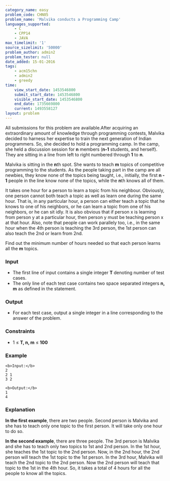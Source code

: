 ```yaml
---
category_name: easy
problem_code: CHN05
problem_name: 'Malvika conducts a Programming Camp'
languages_supported:
    - C
    - CPP14
    - JAVA
max_timelimit: '1'
source_sizelimit: '50000'
problem_author: admin2
problem_tester: null
date_added: 15-01-2016
tags:
    - acm15chn
    - admin2
    - greedy
time:
    view_start_date: 1453546800
    submit_start_date: 1453546800
    visible_start_date: 1453546800
    end_date: 1735669800
    current: 1493558127
layout: problem
---
```

All submissions for this problem are available.After acquiring an extraordinary amount of knowledge through programming contests, Malvika decided to harness her expertise to train the next generation of Indian programmers. So, she decided to hold a programming camp. In the camp, she held a discussion session for **n** members (**n-1** students, and herself). They are sitting in a line from left to right numbered through **1** to **n**.

Malvika is sitting in the **n**th spot. She wants to teach **m** topics of competitive programming to the students. As the people taking part in the camp are all newbies, they know none of the topics being taught, i.e., initially, the first **n - 1** people in the line know none of the topics, while the **n**th knows all of them.

It takes one hour for a person to learn a topic from his neighbour. Obviously, one person cannot both teach a topic as well as learn one during the same hour. That is, in any particular hour, a person can either teach a topic that he knows to one of his neighbors, or he can learn a topic from one of his neighbors, or he can sit idly. It is also obvious that if person x is learning from person y at a particular hour, then person y must be teaching person x at that hour. Also, note that people can work parallely too, i.e., in the same hour when the 4th person is teaching the 3rd person, the 1st person can also teach the 2nd or learn from 2nd.

Find out the minimum number of hours needed so that each person learns all the **m** topics.

### Input

- The first line of input contains a single integer **T** denoting number of test cases.
- The only line of each test case contains two space separated integers **n, m** as defined in the statement.

### Output

- For each test case, output a single integer in a line corresponding to the answer of the problem.

### Constraints

- 1 ≤ **T, n, m** ≤ **100**

### Example

```
<b>Input:</b>
2
2 1
3 2

<b>Output:</b>
1
4

```
### Explanation

**In the first example**, there are two people. Second person is Malvika and she has to teach only one topic to the first person. It will take only one hour to do so.

**In the second example**, there are three people. The 3rd person is Malvika and she has to teach only two topics to 1st and 2nd person. In the 1st hour, she teaches the 1st topic to the 2nd person. Now, in the 2nd hour, the 2nd person will teach the 1st topic to the 1st person. In the 3rd hour, Malvika will teach the 2nd topic to the 2nd person. Now the 2nd person will teach that topic to the 1st in the 4th hour. So, it takes a total of 4 hours for all the people to know all the topics.